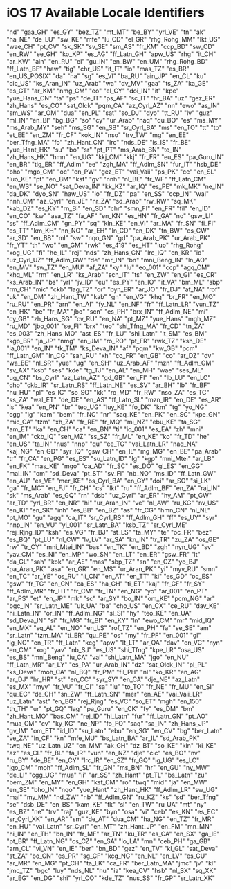 # iOS 17 Available Locale Identifiers



"nd"
"gaa_GH"
"es_GY"
"bez_TZ"
"mt_MT"
"be_BY"
"yrl_VE"
"tn"
"ak"
"ha_NE"
"de_LU"
"sw_KE"
"mfe"
"lu_CD"
"el_GR"
"rhg_Rohg_MM"
"lkt_US"
"wae_CH"
"pt_CV"
"sk_SK"
"sv_SE"
"sm_AS"
"fr_KM"
"ccp_BD"
"sw_CD"
"en_RW"
"ee_GH"
"ko_KP"
"es_AG"
"ff_Latn_GH"
"apw_US"
"rhg"
"it_CH"
"ar_KW"
"ain"
"en_RU"
"el"
"gu_IN"
"en_BW"
"en_UM"
"rhg_Rohg_BD"
"ff_Latn_BF"
"haw"
"tig"
"chr_US"
"it_IT"
"io"
"mas_TZ"
"es_BR"
"en_US_POSIX"
"da"
"ha"
"sg"
"es_VI"
"ba_RU"
"ain_JP"
"en_CL"
"ku"
"cic_US"
"ks_Aran_IN"
"uz_Arab"
"wa"
"dv_MV"
"gaa"
"ts_ZA"
"ka_GE"
"es_GT"
"ar_KM"
"nmg_CM"
"eo"
"el_CY"
"doi_IN"
"it"
"kpe"
"yue_Hans_CN"
"ta"
"ps"
"de_IT"
"ps_AF"
"sc_IT"
"hr_BA"
"uz"
"gez_ER"
"zh_Hans"
"es_CO"
"sat_Olck"
"pqm_CA"
"az_Cyrl_AZ"
"nn"
"ewo"
"as_IN"
"sm_WS"
"ar_OM"
"dua"
"en_PL"
"sat"
"so_DJ"
"dyo"
"tt_RU"
"lv"
"guz"
"ml_IN"
"en_BI"
"bg_BG"
"so"
"cy"
"ur_Arab"
"naq"
"qu_BO"
"es"
"ms_MY"
"ms_Arab_MY"
"seh"
"ms_SG"
"en_SB"
"sr_Cyrl_BA"
"ms"
"en_TO"
"tt"
"to"
"et_EE"
"en_ZM"
"fr_CF"
"kok_IN"
"nso"
"trv_TW"
"mg"
"en_EE"
"ber_Tfng_MA"
"fo"
"zh_Hant_CN"
"lrc"
"nds_DE"
"is_IS"
"fr_BE"
"yue_Hant_HK"
"su"
"bo"
"sr"
"pt_PT"
"ms_Arab_BN"
"te_IN"
"zh_Hans_HK"
"hmn"
"en_UG"
"kkj_CM"
"kkj"
"fr_FR"
"eu_ES"
"pa_Guru_IN"
"en_BR"
"tig_ER"
"ff_Adlm"
"ee"
"zgh_MA"
"ff_Adlm_SN"
"fur_IT"
"hsb_DE"
"bho"
"mgo_CM"
"oc"
"en_PW"
"gez_ET"
"vai_Vaii"
"ps_PK"
"ce"
"en_SL"
"luo_KE"
"pt"
"en_BM"
"ksf"
"gv"
"nnh"
"nl_BE"
"fr_WF"
"ff_Latn_CM"
"en_WS"
"se_NO"
"sat_Deva_IN"
"kk_KZ"
"ar_IQ"
"es_PE"
"mk_MK"
"ne_IN"
"da_DK"
"dyo_SN"
"haw_US"
"lo"
"fr_DZ"
"pa"
"en_SS"
"ccp_IN"
"wal"
"nnh_CM"
"az_Cyrl"
"en_JE"
"nr_ZA"
"sd_Arab"
"rw_RW"
"sq_MK"
"kab_DZ"
"es_KY"
"rn_BI"
"en_SD"
"chr"
"smn_FI"
"en_FR"
"fil"
"en_ID"
"en_CO"
"kw"
"asa_TZ"
"fa_AF"
"en_KN"
"es_HN"
"fr_GA"
"no"
"gsw_LI"
"ss"
"ff_Adlm_CM"
"gn_PY"
"sq"
"kln_KE"
"en_VI"
"ar_MA"
"fr_SN"
"fi_FI"
"es_TT"
"km_KH"
"nn_NO"
"ar_EH"
"ln_CD"
"en_DK"
"tn_BW"
"es_CW"
"ar_SD"
"en_BB"
"ml"
"sw"
"nqo_GN"
"gd"
"pa_Arab_PK"
"ur_Arab_PK"
"fr_YT"
"th"
"wo"
"en_GM"
"rwk"
"es_419"
"es_HT"
"luo"
"rhg_Rohg"
"xog_UG"
"fi"
"he_IL"
"rej"
"nds"
"zh_Hans_CN"
"lrc_IQ"
"en_KR"
"id"
"uz_Cyrl_UZ"
"ff_Adlm_GW"
"de"
"mr_IN"
"bn"
"mni_Beng_IN"
"ln_AO"
"en_MV"
"sw_TZ"
"en_MU"
"af_ZA"
"ky"
"lu"
"eo_001"
"ccp"
"agq_CM"
"khq_ML"
"rm"
"en_LR"
"ks_Arab"
"scn_IT"
"ts"
"en_ZW"
"en_GI"
"es_CR"
"ks_Arab_IN"
"bs"
"yrl"
"jv_ID"
"eu"
"es_PY"
"en_IO"
"it_VA"
"bm_ML"
"sbp"
"rm_CH"
"mic"
"ckb"
"lag_TZ"
"or"
"byn_ER"
"ar_JO"
"fr_DJ"
"af_NA"
"rof"
"uk"
"en_DM"
"zh_Hant_TW"
"kab"
"gn"
"en_VG"
"khq"
"br_FR"
"en_MO"
"ru_RU"
"en_PR"
"arn"
"en_AI"
"fy_NL"
"en_NF"
"fr"
"ff_Latn_LR"
"vun_TZ"
"en_HK"
"be"
"fr_MA"
"jbo"
"scn"
"es_PH"
"brx_IN"
"ff_Adlm_NE"
"mi"
"cy_GB"
"zh_Hans_SG"
"cv_RU"
"en_NA"
"pt_MZ"
"yue_Hans"
"mgh_MZ"
"ru_MD"
"jbo_001"
"se_FI"
"brx"
"teo"
"shi_Tfng_MA"
"fr_CD"
"tn_ZA"
"es_003"
"zh_Hans_MO"
"ast_ES"
"fr_LU"
"shi_Latn"
"it_SM"
"es_BM"
"kgp_BR"
"ja_JP"
"nmg"
"en_JM"
"ro_RO"
"pt_FR"
"rwk_TZ"
"ksh_DE"
"ia_001"
"en_IN"
"tk_TM"
"ks_Deva_IN"
"af"
"pqm"
"kw_GB"
"pcm"
"ff_Latn_GM"
"ln_CG"
"sah_RU"
"xh"
"co_FR"
"en_GB"
"co"
"ar_DZ"
"dv"
"wa_BE"
"nl_SR"
"yue"
"ug"
"en_SH"
"uz_Arab_AF"
"mzn"
"ff_Adlm_GM"
"sv_AX"
"ksb"
"ses"
"kde"
"tg_TJ"
"en_AL"
"en_MH"
"wae"
"ses_ML"
"ug_CN"
"bs_Cyrl"
"az_Latn_AZ"
"gd_GB"
"en_FI"
"en"
"lb_LU"
"en_LC"
"cho"
"ckb_IR"
"sr_Latn_RS"
"ff_Latn_NE"
"es_SV"
"ar_BH"
"lb"
"fr_BF"
"hu_HU"
"pl"
"es_IC"
"so_SO"
"kk"
"ro_MD"
"fr_RW"
"nso_ZA"
"es_TC"
"ss_ZA"
"wal_ET"
"de_DE"
"en_AS"
"ff_Latn_SL"
"mzn_IR"
"en_DE"
"es_AR"
"is"
"kea"
"en_PN"
"br"
"teo_UG"
"luy_KE"
"fo_DK"
"km"
"tg"
"yo_NG"
"cgg"
"ig"
"kam"
"bem"
"fr_NC"
"nr"
"saq_KE"
"en_PK"
"en_SC"
"kpe_GN"
"mic_CA"
"tzm"
"xh_ZA"
"fr_RE"
"fr_MQ"
"mi_NZ"
"ebu_KE"
"ta_SG"
"am_ET"
"ka"
"en_CH"
"ca"
"en_BN"
"ti"
"io_001"
"es_EA"
"zh"
"mni"
"en_IM"
"ckb_IQ"
"seh_MZ"
"ss_SZ"
"fr_ML"
"en_KE"
"ko"
"fr_TD"
"he"
"en_US"
"ta_IN"
"nus"
"nnp"
"qu"
"ee_TG"
"vai_Latn_LR"
"naq_NA"
"kaj_NG"
"en_GD"
"syr_IQ"
"gsw_CH"
"en_IL"
"mg_MG"
"en_BE"
"pa_Arab"
"tr"
"fr_CA"
"en_PG"
"es_ES"
"su_Latn_ID"
"lg"
"kgp"
"mni_Mtei"
"ar_LB"
"en_FK"
"mas_KE"
"mgo"
"ca_AD"
"fr_SC"
"es_DO"
"gl_ES"
"en_GG"
"mai_IN"
"om"
"sd_Deva"
"pt_ST"
"sv_FI"
"nb_NO"
"ms_ID"
"ff_Latn_GW"
"en_AU"
"es_VE"
"mer_KE"
"bs_Cyrl_BA"
"en_GY"
"doi"
"ar_SO"
"si_LK"
"ga"
"fr_MC"
"en_FJ"
"fr_CH"
"cs"
"lkt"
"ru"
"ff_Adlm_BF"
"en_ZA"
"raj_IN"
"sk"
"ms_Arab"
"es_GQ"
"rn"
"dsb"
"uz_Cyrl"
"ar_ER"
"hy_AM"
"pt_GW"
"ar_TD"
"yrl_BR"
"en_NR"
"hi"
"ur_Aran_IN"
"ve"
"nl_AW"
"ru_KG"
"nv_US"
"en_KI"
"en_SK"
"inh"
"es_BB"
"en_BZ"
"as"
"fr_CG"
"hmn_CN"
"nl_NL"
"pt_MO"
"gu"
"agq"
"ca_IT"
"sr_Cyrl_RS"
"ff_Adlm_GH"
"ff"
"es_UY"
"syr"
"nnp_IN"
"en_VU"
"yi_001"
"sr_Latn_BA"
"ksb_TZ"
"sr_Cyrl_ME"
"rej_Rjng_ID"
"ksh"
"es_VG"
"fr_BJ"
"st_LS"
"ta_MY"
"te"
"oc_FR"
"bez"
"es_BQ"
"pt_LU"
"nl_CW"
"lv_LV"
"ar_SA"
"kn_IN"
"tr_TR"
"zu_ZA"
"os_GE"
"rw"
"tr_CY"
"mni_Mtei_IN"
"bas"
"en_TK"
"en_BD"
"zgh"
"nyn_UG"
"sv"
"yav_CM"
"es_NI"
"en_MP"
"wo_SN"
"en_LT"
"en_ER"
"gsw_FR"
"lt"
"da_GL"
"sah"
"kok"
"ar_AE"
"mas"
"sbp_TZ"
"sn"
"en_CZ"
"yo_BJ"
"pa_Aran_PK"
"asa"
"en_GR"
"en_MS"
"ur_Aran_PK"
"yi"
"myv_RU"
"smn"
"en_TC"
"ar_YE"
"os_RU"
"ii_CN"
"en_AT"
"en_TT"
"ki"
"es_GD"
"oc_ES"
"gsw"
"fr_TG"
"en_CN"
"ca_ES"
"ha_GH"
"ti_ET"
"kaj"
"fr_GF"
"fr_SY"
"ff_Adlm_MR"
"fr_HT"
"fr_CM"
"fr_TN"
"en_NG"
"yo"
"ar_001"
"en_PT"
"ar_PS"
"et"
"en_JP"
"mk"
"sc"
"ar_SY"
"bo_IN"
"om_KE"
"pcm_NG"
"ar"
"bgc_IN"
"sr_Latn_ME"
"uk_UA"
"ba"
"cho_US"
"en_CX"
"ce_RU"
"dav_KE"
"hi_Latn_IN"
"or_IN"
"ff_Adlm_NG"
"sl_SI"
"hy"
"teo_KE"
"en_UA"
"sd_Deva_IN"
"si"
"fr_MG"
"fr_BI"
"en_KY"
"ln"
"ewo_CM"
"mr"
"mid_IQ"
"en_MX"
"sq_AL"
"en_NO"
"en_LS"
"rof_TZ"
"en_PH"
"fa"
"se_SE"
"am"
"sr_Latn"
"tzm_MA"
"ti_ER"
"qu_PE"
"os"
"my"
"fr_PF"
"en_001"
"gl"
"ig_NG"
"en_TR"
"ff_Latn"
"kcg"
"apw"
"lt_LT"
"ar_QA"
"dav"
"en_VC"
"nyn"
"en_CM"
"xog"
"yav"
"nb_SJ"
"es_US"
"shi_Tfng"
"kpe_LR"
"osa_US"
"es_BS"
"mni_Beng"
"iu_CA"
"vai"
"shi_Latn_MA"
"jgo"
"en_NU"
"ff_Latn_MR"
"ar_LY"
"es_PA"
"ur_Arab_IN"
"dz"
"sat_Olck_IN"
"pl_PL"
"ks_Deva"
"moh_CA"
"nl_BQ"
"fr_PM"
"fil_PH"
"nl"
"ko_KR"
"en_AG"
"ar_DJ"
"hr_HR"
"st"
"en_CC"
"syr_SY"
"en_CA"
"dje_NE"
"az_Latn"
"es_MX"
"myv"
"fr_VU"
"fr_CI"
"sa"
"iu"
"to_TO"
"fr_NE"
"fr_MU"
"en_SI"
"qu_EC"
"de_CH"
"sn_ZW"
"ff_Latn_SN"
"mer"
"en_AE"
"vai_Vaii_LR"
"uz_Latn"
"ast"
"en_BG"
"rej_Rjng"
"es_VC"
"so_ET"
"mgh"
"en_150"
"th_TH"
"ur"
"pt_GQ"
"lag"
"pa_Guru"
"en_CK"
"fy"
"es_DM"
"bm"
"zh_Hant_MO"
"bas_CM"
"rej_ID"
"hi_Latn"
"fur"
"ff_Latn_GN"
"pt_AO"
"mua_CM"
"cv"
"ky_KG"
"ne_NP"
"fo_FO"
"saq"
"sa_IN"
"zh_Hans_JP"
"gv_IM"
"om_ET"
"id_ID"
"su_Latn"
"ebu"
"en_SG"
"en_CV"
"bg"
"ber_Latn"
"ve_ZA"
"ln_CF"
"kn"
"mfe_MU"
"bs_Latn_BA"
"ar_IL"
"sd_Arab_PK"
"twq_NE"
"uz_Latn_UZ"
"en_MM"
"ak_GH"
"dz_BT"
"so_KE"
"kln"
"ki_KE"
"az"
"es_CL"
"fr_BL"
"fa_IR"
"vun"
"en_NZ"
"dje"
"cic"
"es_BO"
"nv"
"ru_BY"
"de_BE"
"en_CY"
"lrc_IR"
"en_SZ"
"fr_GQ"
"lg_UG"
"es_LC"
"jgo_CM"
"moh"
"ff_Adlm_SL"
"fr_GN"
"ms_BN"
"hr"
"en_GU"
"ny_MW"
"de_LI"
"cgg_UG"
"mua"
"ii"
"ar_SS"
"zh_Hant"
"pt_TL"
"bs_Latn"
"zu"
"bem_ZM"
"en_MY"
"en_GH"
"ksf_CM"
"ro"
"twq"
"mid"
"ja"
"en_MW"
"en_SE"
"bho_IN"
"nqo"
"yue_Hant"
"zh_Hant_HK"
"ff_Adlm_LR"
"sw_UG"
"mai"
"my_MM"
"nd_ZW"
"nb"
"ff_Adlm_GN"
"ru_KZ"
"ks"
"sd"
"ber_Tfng"
"se"
"dsb_DE"
"en_BS"
"kam_KE"
"tk"
"sl"
"en_TW"
"ru_UA"
"mt"
"ny"
"es_BZ"
"ne"
"trv"
"raj"
"guz_KE"
"byn"
"osa"
"vi"
"ceb"
"es_KN"
"es_EC"
"sr_Cyrl_XK"
"en_AR"
"sm"
"de_AT"
"dua_CM"
"ha_NG"
"en_TZ"
"fr_MR"
"en_HU"
"vai_Latn"
"sr_Cyrl"
"en_MT"
"zh_Hant_JP"
"en_FM"
"mn_MN"
"hi_IN"
"en_TH"
"bn_IN"
"fr_MF"
"ar_TN"
"ku_TR"
"es_CA"
"en_SX"
"ga_IE"
"pt_BR"
"ff_Latn_NG"
"cs_CZ"
"en_SA"
"lo_LA"
"mn"
"ceb_PH"
"ga_GB"
"arn_CL"
"vi_VN"
"en_IE"
"ber"
"bn_BD"
"gez"
"en_TV"
"kl_GL"
"sat_Deva"
"st_ZA"
"bo_CN"
"es_PR"
"sg_CF"
"kcg_NG"
"en_NL"
"en_LV"
"es_CU"
"ar_MR"
"en_MG"
"pt_CH"
"ta_LK"
"ca_FR"
"ber_Latn_MA"
"jmc"
"jv"
"kl"
"jmc_TZ"
"bgc"
"luy"
"nds_NL"
"hu"
"ia"
"kea_CV"
"hsb"
"nl_SX"
"sq_XK"
"ar_EG"
"en_DG"
"shi"
"yrl_CO"
"kde_TZ"
"nus_SS"
"fr_GP"
"sr_Latn_XK"
